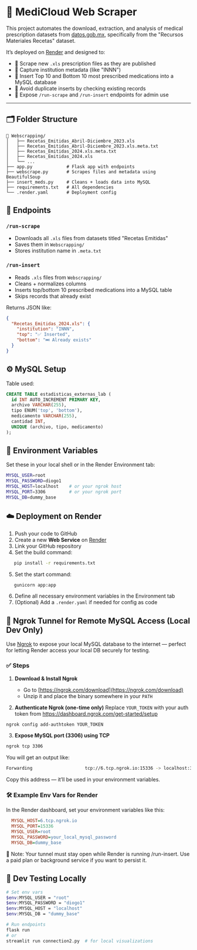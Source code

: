 # 🧠 MediCloud Web Scraper

This project automates the download, extraction, and analysis of medical prescription datasets from [datos.gob.mx](https://datos.gob.mx/), specifically from the "Recursos Materiales Recetas" dataset.

It’s deployed on [Render](https://render.com) and designed to:

- 🔽 Scrape new `.xls` prescription files as they are published
- 🏥 Capture institution metadata (like "INNN")
- 💊 Insert Top 10 and Bottom 10 most prescribed medications into a MySQL database
- 🧾 Avoid duplicate inserts by checking existing records
- 🧩 Expose `/run-scrape` and `/run-insert` endpoints for admin use

---

## 🗂 Folder Structure

```
📁 Webscrapping/
│   ├── Recetas_Emitidas_Abril-Diciembre_2023.xls
│   ├── Recetas_Emitidas_Abril-Diciembre_2023.xls.meta.txt
│   ├── Recetas_Emitidas_2024.xls.meta.txt
│   ├── Recetas_Emitidas_2024.xls
│   └── ...
├── app.py             # Flask app with endpoints
├── webscrape.py       # Scrapes files and metadata using BeautifulSoup
├── insert_meds.py     # Cleans + loads data into MySQL
├── requirements.txt   # All dependencies
└── .render.yaml       # Deployment config
```

## 🚀 Endpoints

### `/run-scrape`

- Downloads all `.xls` files from datasets titled "Recetas Emitidas"
- Saves them in `Webscrapping/`
- Stores institution name in `.meta.txt`

### `/run-insert`

- Reads `.xls` files from `Webscrapping/`
- Cleans + normalizes columns
- Inserts top/bottom 10 prescribed medications into a MySQL table
- Skips records that already exist

Returns JSON like:

```json
{
  "Recetas_Emitidas_2024.xls": {
    "institution": "INNN",
    "top": "✅ Inserted",
    "bottom": "⏭️ Already exists"
  }
}
```

## ⚙️ MySQL Setup

Table used:

```sql
CREATE TABLE estadisticas_externas_lab (
  id INT AUTO_INCREMENT PRIMARY KEY,
  archivo VARCHAR(255),
  tipo ENUM('top', 'bottom'),
  medicamento VARCHAR(255),
  cantidad INT,
  UNIQUE (archivo, tipo, medicamento)
);
```

## 🔐 Environment Variables

Set these in your local shell or in the Render Environment tab:

```bash
MYSQL_USER=root
MYSQL_PASSWORD=diogo1
MYSQL_HOST=localhost    # or your ngrok host
MYSQL_PORT=3306         # or your ngrok port
MYSQL_DB=dummy_base
```

## ☁️ Deployment on Render

1. Push your code to GitHub
2. Create a new **Web Service** on [Render](https://render.com)
3. Link your GitHub repository
4. Set the build command:

```bash
   pip install -r requirements.txt
```

5. Set the start command:

```bash
   gunicorn app:app
```

6. Define all necessary environment variables in the Environment tab
7. (Optional) Add a `.render.yaml` if needed for config as code

## 🔌 Ngrok Tunnel for Remote MySQL Access (Local Dev Only)

Use [Ngrok](https://ngrok.com/) to expose your local MySQL database to the internet — perfect for letting Render access your local DB securely for testing.

### ✅ Steps

1. **Download & Install Ngrok**

   - Go to [https://ngrok.com/download](https://ngrok.com/download)
   - Unzip it and place the binary somewhere in your `PATH`
2. **Authenticate Ngrok (one-time only)**
   Replace `YOUR_TOKEN` with your auth token from https://dashboard.ngrok.com/get-started/setup

```bash
ngrok config add-authtoken YOUR_TOKEN
```

3. **Expose MySQL port (3306) using TCP**

```bash
ngrok tcp 3306
```

You will get an output like:

```bash
Forwarding                    tcp://6.tcp.ngrok.io:15336 -> localhost:3306
```

Copy this address — it’ll be used in your environment variables.

### 🛠 Example Env Vars for Render

In the Render dashboard, set your environment variables like this:

```ini
  MYSQL_HOST=6.tcp.ngrok.io
  MYSQL_PORT=15336
  MYSQL_USER=root
  MYSQL_PASSWORD=your_local_mysql_password
  MYSQL_DB=dummy_base
```

🧠 Note: Your tunnel must stay open while Render is running /run-insert. Use a paid plan or background service if you want to persist it.

## 🧪 Dev Testing Locally

```bash
# Set env vars
$env:MYSQL_USER = "root"
$env:MYSQL_PASSWORD = "diogo1"
$env:MYSQL_HOST = "localhost"
$env:MYSQL_DB = "dummy_base"

# Run endpoints
flask run
# or
streamlit run connection2.py  # for local visualizations
```
